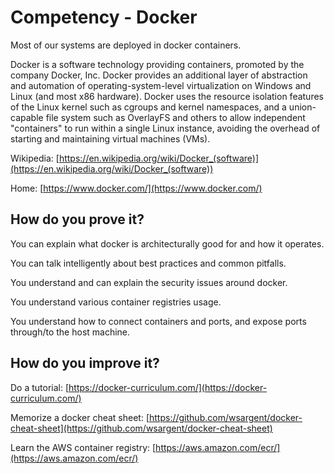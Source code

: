 # Competency - Docker

Most of our systems are deployed in docker containers.  

Docker is a software technology providing containers, promoted by the company Docker, Inc. Docker provides an additional layer of abstraction and automation of operating-system-level virtualization on Windows and Linux (and most x86 hardware).  Docker uses the resource isolation features of the Linux kernel such as cgroups and kernel namespaces, and a union-capable file system such as OverlayFS and others to allow independent "containers" to run within a single Linux instance, avoiding the overhead of starting and maintaining virtual machines (VMs).

Wikipedia: [https://en.wikipedia.org/wiki/Docker_(software)](https://en.wikipedia.org/wiki/Docker_(software)) 

Home: [https://www.docker.com/](https://www.docker.com/) 

## How do you prove it?

You can explain what docker is architecturally good for and how it operates.

You can talk intelligently about best practices and common pitfalls.

You understand and can explain the security issues around docker.

You understand various container registries usage.

You understand how to connect containers and ports, and expose ports through/to the host machine.

## How do you improve it?

Do a tutorial: [https://docker-curriculum.com/](https://docker-curriculum.com/)

Memorize a docker cheat sheet: [https://github.com/wsargent/docker-cheat-sheet](https://github.com/wsargent/docker-cheat-sheet)

Learn the AWS container registry: [https://aws.amazon.com/ecr/](https://aws.amazon.com/ecr/)

